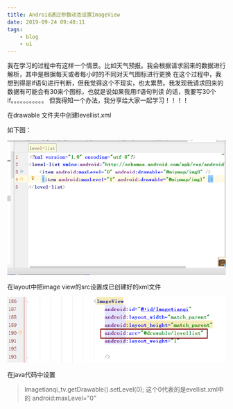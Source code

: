 ```yaml
---
title: Android通过参数动态设置ImageView
date: 2019-09-24 09:40:11
tags:
	- blog
	- ui
---
```



我在学习的过程中有这样一个情景。比如天气预报。我会根据请求回来的数据进行解析，其中是根据每天或者每小时的不同对天气图标进行更换
在这个过程中，我想到得是if语句进行判断，但我觉得这个不现实，也太累赘。我发现我请求回来的数据有可能会有30来个图标，也就是说如果我用if语句判读
的话，我要写30个if。。。。。。。。。。。
但我得知一个办法，我分享给大家一起学习！！！！

在drawable 文件夹中创建levellist.xml

如下图：  

![图1](https://raw.githubusercontent.com/tuyrt7/tuyrt7.github.io/master/uploads/img/iv-1.png)

<!--more-->

在layout中把image view的src设置成已创建好的xml文件 

![图2](https://raw.githubusercontent.com/tuyrt7/tuyrt7.github.io/master/uploads/img/iv-2.png)


在java代码中设置 

> Imagetianqi_tv.getDrawable().setLevel(0);
> 这个0代表的是evellist.xml中的
> android:maxLevel="0"